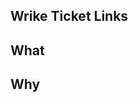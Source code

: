 ## Wrike Ticket Links
<!-- Tell me about Wrike ticket Links with bullet list -->

## What
<!-- Tell me about this PR -->

## Why
<!-- Why do we need this PR -->